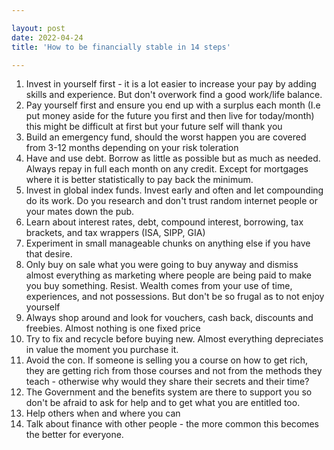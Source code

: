 ```yaml
---

layout: post
date: 2022-04-24
title: 'How to be financially stable in 14 steps'

---
```


1. Invest in yourself first - it is a lot easier to increase your pay by adding skills and experience.  But don't overwork find a good work/life balance.
2. Pay yourself first and ensure you end up with a surplus each month (I.e put money aside for the future you first and then live for today/month) this might be difficult at first but your future self will thank you
2. Build an emergency fund, should the worst happen you are covered from 3-12 months depending on your risk toleration
3. Have and use debt. Borrow as little as possible but as much as needed. Always repay in full each month on any credit. Except for mortgages where it is better statistically to pay back the minimum.
4. Invest in global index funds. Invest early and often and let compounding do its work. Do you research and don't trust random internet people or your mates down the pub.
5. Learn about interest rates, debt, compound interest, borrowing, tax brackets, and tax wrappers (ISA, SIPP, GIA)
6. Experiment in small manageable chunks on anything else if you have that desire.
7. Only buy on sale what you were going to buy anyway and dismiss almost everything as marketing where people are being paid to make you buy something. Resist. Wealth comes from your use of time, experiences, and not possessions. But don't be so frugal as to not enjoy yourself
8. Always shop around and look for vouchers, cash back, discounts and freebies.  Almost nothing is one fixed price
9. Try to fix and recycle before buying new.  Almost everything depreciates in value the moment you purchase it.
10. Avoid the con. If someone is selling you a course on how to get rich, they are getting rich from those courses and not from the methods they teach - otherwise why would they share their secrets and their time?
11. The Government and the benefits system are there to support you so don't be afraid to ask for help and to get what you are entitled too. 
12. Help others when and where you can
13. Talk about finance with other people - the more common this becomes the better for everyone.